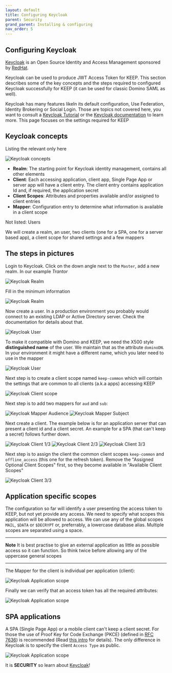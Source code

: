 ```yaml
---
layout: default
title: Configuring Keycloak
parent: Security
grand_parent: Installing & configuring
nav_order: 5
---
```


## Configuring Keycloak

[Keycloak](https://www.keycloak.org/) is an Open Source Identity and Access Management sponsored by [RedHat](https://www.redhat.com/en).

Keycloak can be used to produce JWT Access Token for KEEP. This section describes some of the key concepts and the steps required to configured Keycloak successfully for KEEP (it can be used for classic Domino SAML as well).

Keycloak has many features likeIn its default configuration, Use Federation, Identity Brokering or Social Login. Those are topics not covered here, you want to consult a [Keycloak Tutorial](https://duckduckgo.com/?q=keycloak+tutorial&ia=web) or the [Keycloak documentation](https://www.keycloak.org/documentation) to learn more. This page focuses on the settings required for KEEP

## Keycloak concepts

Listing the relevant only here

![Keycloak concepts](../../assets/images/KeycloakConcepts.png)

- **Realm**: The starting point for Keycloak identity management, contains all other elements
- **Client**: Each accessing application, client app, Single Page App or server app will have a client entry. The client entry contains application Id and, if required, the application secret
- **Client Scopes**: Attributes and properties available and/or assigned to client entries
- **Mapper**: Configuration entry to determine what information is available in a client scope

Not listed: Users

We will create a realm, an user, two clients (one for a SPA, one for a server based app), a client scope for shared settings and a few mappers

## The steps in pictures

Login to Keycloak. Click on the down angle next to the `Master`, add a new realm. In our example _Trantor_

![Keycloak Realm](../../assets/images/Keycloak-01.png)

Fill in the minimum information

![Keycloak Realm](../../assets/images/Keycloak-02.png)

Now create a user. In a production environment you probably would connect to an existing LDAP or Active Directory server. Check the documentation for details about that.

![Keycloak User](../../assets/images/Keycloak-03.png)

To make it compatible with Domino and KEEP, we need the X500 style **distinguished name** of the user. We maintain that as the attribute `dominoDN`. In your environment it might have a different name, which you later need to use in the mapper

![Keycloak User](../../assets/images/Keycloak-04.png)

Next step is to create a client scope named `keep-common` which will contain the settings that are common to all clients (a.k.a apps) accessing KEEP

![Keycloak Client scope](../../assets/images/Keycloak-05.png)

Next step is to add two mappers for `aud` and `sub`:

![Keycloak Mapper Audience](../../assets/images/Keycloak-06a.png)
![Keycloak Mapper Subject](../../assets/images/Keycloak-06b.png)

Next create a client. The example below is for an application server that can present a client id and a client secret. An example for a SPA (that can't keep a secret) follows further down.

![Keycloak Client 1/3](../../assets/images/Keycloak-07a.png)
![Keycloak Client 2/3](../../assets/images/Keycloak-07b.png)
![Keycloak Client 3/3](../../assets/images/Keycloak-07c.png)

Next step is to assign the client the common client scopes `keep-common` and `offline_access` (this one for the refresh token). Remove the "Assigned Optional Client Scopes" first, so they become available in "Available Client Scopes"

![Keycloak Client 3/3](../../assets/images/Keycloak-08a.png)

## Application specific scopes

The configuration so far will identify a user presenting the access token to KEEP, but not yet provide any access. We need to specify what scopes this application will be allowed to access. We can use any of the global scopes `MAIL`, `$DATA` or `$DECRYPT` or, preferrably, a lowercase database alias. Multiple scopes are separated using a space.

---

**Note** It is best practise to give an external application as little as possible access so it can function. So think twice before allowing any of the uppercase general scopes

---

The Mapper for the client is individual per application (client):

![Keycloak Application scope](../../assets/images/Keycloak-08b.png)

Finally we can verify that an access token has all the required attributes:

![Keycloak Application scope](../../assets/images/Keycloak-08c.png)

## SPA applications

A SPA (Single Page App) or a mobile client can't keep a client secret. For those the use of Proof Key for Code Exchange (PKCE) (defined in [RFC 7636](https://tools.ietf.org/html/rfc7636)) is recommended (Read [this intro](https://auth0.com/docs/flows/authorization-code-flow-with-proof-key-for-code-exchange-pkce) for details). The only difference in Keycloak is to specify the client `Access Type` as public.

![Keycloak Application scope](../../assets/images/Keycloak-08d.png)

It is **SECURITY** so learn about [Keycloak](https://www.keycloak.org/getting-started)!
